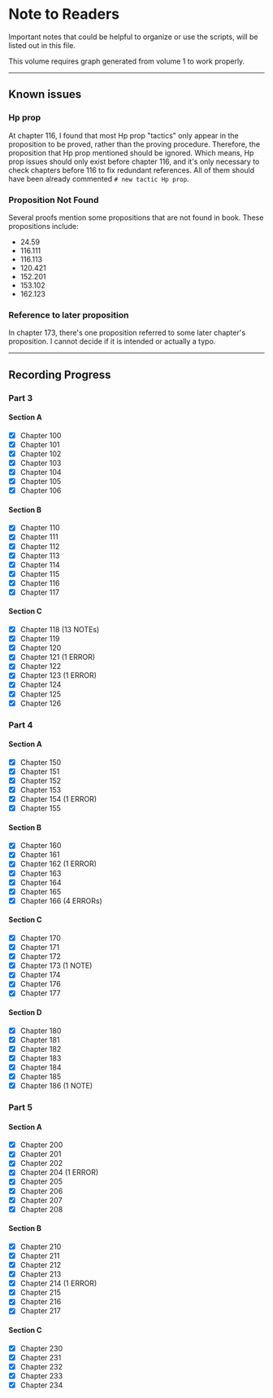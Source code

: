 # Note to Readers

Important notes that could be helpful to organize or use the scripts, will be listed out in this file.

This volume requires graph generated from volume 1 to work properly.

--------

## Known issues

### Hp prop
At chapter 116, I found that most Hp prop "tactics" only appear in the proposition to be proved, rather than the proving procedure. Therefore, the proposition that
Hp prop mentioned should be ignored. Which means, Hp prop issues should only exist before chapter 116, and it's only necessary
to check chapters before 116 to fix redundant references. All of them should have been already commented `# new tactic Hp prop`.

### Proposition Not Found
Several proofs mention some propositions that are not found in book. These propositions include:
- 24.59
- 116.111
- 116.113
- 120.421
- 152.201
- 153.102
- 162.123

### Reference to later proposition
In chapter 173, there's one proposition referred to some later chapter's proposition. I cannot decide if it is intended 
or actually a typo.

--------

## Recording Progress

### Part 3
#### Section A

- [x] Chapter 100
- [x] Chapter 101
- [x] Chapter 102
- [x] Chapter 103
- [x] Chapter 104
- [x] Chapter 105
- [x] Chapter 106

#### Section B

- [x] Chapter 110
- [x] Chapter 111
- [x] Chapter 112
- [x] Chapter 113
- [x] Chapter 114
- [x] Chapter 115
- [x] Chapter 116
- [x] Chapter 117

#### Section C

- [x] Chapter 118 (13 NOTEs)
- [x] Chapter 119
- [x] Chapter 120
- [x] Chapter 121 (1 ERROR)
- [x] Chapter 122
- [x] Chapter 123 (1 ERROR)
- [x] Chapter 124
- [x] Chapter 125
- [x] Chapter 126

### Part 4
#### Section A

- [x] Chapter 150
- [x] Chapter 151
- [x] Chapter 152
- [x] Chapter 153
- [x] Chapter 154 (1 ERROR)
- [x] Chapter 155

#### Section B

- [x] Chapter 160
- [x] Chapter 161
- [x] Chapter 162 (1 ERROR)
- [x] Chapter 163
- [x] Chapter 164
- [x] Chapter 165
- [x] Chapter 166 (4 ERRORs)
  
#### Section C

- [x] Chapter 170
- [x] Chapter 171
- [x] Chapter 172
- [x] Chapter 173 (1 NOTE)
- [x] Chapter 174
- [x] Chapter 176
- [x] Chapter 177
  
#### Section D

- [x] Chapter 180
- [x] Chapter 181
- [x] Chapter 182
- [x] Chapter 183
- [x] Chapter 184
- [x] Chapter 185
- [x] Chapter 186 (1 NOTE)

### Part 5
#### Section A

- [x] Chapter 200
- [x] Chapter 201
- [x] Chapter 202
- [x] Chapter 204 (1 ERROR)
- [x] Chapter 205
- [x] Chapter 206
- [x] Chapter 207
- [x] Chapter 208
  
#### Section B
- [x] Chapter 210
- [x] Chapter 211
- [x] Chapter 212
- [x] Chapter 213
- [x] Chapter 214 (1 ERROR)
- [x] Chapter 215
- [x] Chapter 216
- [x] Chapter 217
  
#### Section C
- [x] Chapter 230
- [x] Chapter 231
- [x] Chapter 232
- [x] Chapter 233
- [x] Chapter 234
